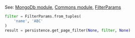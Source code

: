 
See: [MongoDb module](../../../toolkit_api/python/mongodb), [Commons module](../../../toolkit_api/python/commons), [FilterParams](../../../toolkit_api/python/commons/data/filter_params/)

```python
filter = FilterParams.from_tuples(
    'name', 'ABC'
)
result = persistence.get_page_filter(None, filter, None)
```
